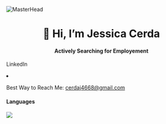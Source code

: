 ![MasterHead](https://miro.medium.com/v2/resize:fit:768/format:webp/1*NdGSyOK0O4ir5dQ99V3Jvg.gif)


<h1 align = "center"> 👋 Hi, I’m Jessica Cerda </h1>
<h4 align = "center"> Actively Searching for Employement </h4>

<p align = "left> 

- 🏫 Education: B.A in Applied Mathematic and Minor in Statistics @ CSUS

- 🌱 Ask me about **Mathematics, Statistical Analysis, Linear Regression, Statistical Learning**

- Connect with me on [LinkedIn](www.linkedin.com/in/jessica-cerda-6a609b200)

- Best Way to Reach Me: cerdaj4668@gmail.com


</p>

<h4 align = "left"> Languages </h4>
   
<p align = "left">
   <img src = "https://upload.wikimedia.org/wikipedia/commons/thumb/1/1b/R_logo.svg/242px-R_logo.svg.png" />

</p>
